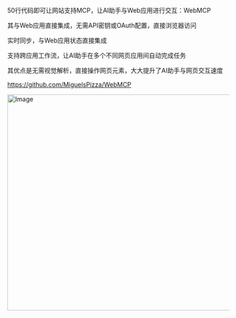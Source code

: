 50行代码即可让网站支持MCP，让AI助手与Web应用进行交互：WebMCP

其与Web应用直接集成，无需API密钥或OAuth配置，直接浏览器访问

实时同步，与Web应用状态直接集成

支持跨应用工作流，让AI助手在多个不同网页应用间自动完成任务

其优点是无需视觉解析，直接操作网页元素，大大提升了AI助手与网页交互速度

https://github.com/MiguelsPizza/WebMCP

<img width="680" height="489" alt="Image" src="https://github.com/user-attachments/assets/bfeb30f0-f224-46d5-b996-093be33de3ac" />